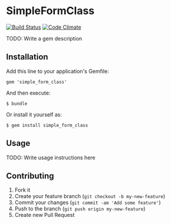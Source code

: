 # SimpleFormClass

[![Build Status](https://travis-ci.org/bbozo/simple_form_class.png?branch=master)](https://travis-ci.org/bbozo/simple_form_class) [![Code Climate](https://codeclimate.com/github/bbozo/simple_form_class.png)](https://codeclimate.com/github/bbozo/simple_form_class)

TODO: Write a gem description

## Installation

Add this line to your application's Gemfile:

    gem 'simple_form_class'

And then execute:

    $ bundle

Or install it yourself as:

    $ gem install simple_form_class

## Usage

TODO: Write usage instructions here

## Contributing

1. Fork it
2. Create your feature branch (`git checkout -b my-new-feature`)
3. Commit your changes (`git commit -am 'Add some feature'`)
4. Push to the branch (`git push origin my-new-feature`)
5. Create new Pull Request

